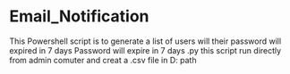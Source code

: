 # Email_Notification
This Powershell script is to generate a list of users will their password will expired in 7 days 
Password will expire in 7 days .py this script run directly from admin comuter and creat a .csv file in D: path 
